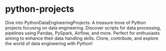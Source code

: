 # python-projects
 Dive into PythonDataEngineeringProjects: A treasure trove of Python projects focusing on data engineering. Discover scripts for data processing, pipelines using Pandas, PySpark, Airflow, and more. Perfect for enthusiasts aiming to enhance their data handling skills. Clone, contribute, and explore the world of data engineering with Python!
